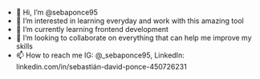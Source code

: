 - 👋 Hi, I’m @sebaponce95
- 👀 I’m interested in learning everyday and work with this amazing tool
- 🌱 I’m currently learning frontend development
- 💞️ I’m looking to collaborate on everything that can help me improve my skills
- 📫 How to reach me IG: @_sebaponce95, LinkedIn: linkedin.com/in/sebastián-david-ponce-450726231

<!---
sebaponce95/sebaponce95 is a ✨ special ✨ repository because its `README.md` (this file) appears on your GitHub profile.
You can click the Preview link to take a look at your changes.
--->
